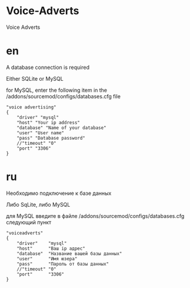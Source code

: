 # Voice-Adverts
Voice Adverts

# en
A database connection is required

Either SQLite or MySQL

for MySQL, enter the following item in the /addons/sourcemod/configs/databases.cfg file

	"voice advertising"
	{
		"driver" "mysql"
		"host" "Your ip address"
		"database" "Name of your database"
		"user" "User name"
		"pass" "Database password"
		//"timeout" "0"
		"port" "3306"
	}


# ru
Необходимо подключение к базе данных

Либо SqLite, либо MySQL
	
для MySQL введите в файле /addons/sourcemod/configs/databases.cfg следующий пункт

	"voiceadverts"
	{
		"driver"	"mysql" 
		"host"		"Ваш ip адрес" 
		"database"	"Название вашей базы данных" 
		"user"		"Имя юзера" 
		"pass"		"Пароль от базы данных" 
		//"timeout"	"0" 
		"port"		"3306"
	}
